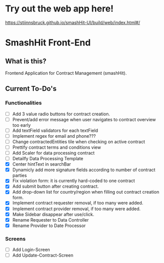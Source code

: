 # Try out the web app here!
https://stiinnsbruck.github.io/smashHit-UI/build/web/index.html#/

# SmashHit Front-End

## What is this?
Frontend Application for Contract Management (smashHit).

## Current To-Do's
### Functionalities
- [ ] Add 3 value radio buttons for contract creation.
- [ ] Prevent/add error message when user navigates to contract overview too early
- [ ] Add textField validators for each textField
- [ ] Implement regex for email and phone???
- [ ] Change contractedEntities tile when checking on active contract
- [ ] Prettify contract terms and conditions view
- [ ] Add Scaler for data processing contract
- [ ] Detailfy Data Processing Template
- [X] Center hintText in searchBar
- [X] Dynamicly add more signature fields according to number of contract parties
- [X] Fix violation form: it is currently hard-coded to one contract
- [X] Add submit button after creating contract.
- [X] Add drop-down list for country/region when filling out contract creation form.
- [X] Implement contract requester removal, if too many were added.
- [X] Implement contract provider removal, if too many were added.
- [X] Make Sidebar disappear after use/click.
- [X] Rename Requester to Data Controller
- [X] Rename Provider to Date Processor

### Screens
- [ ] Add Login-Screen
- [ ] Add Update-Contract-Screen

